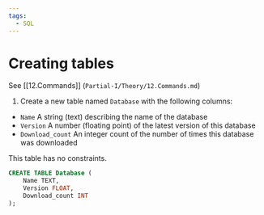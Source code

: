 ```yaml
---
tags:
  - SQL
---
```

# Creating tables
See [[12.Commands]] (`Partial-I/Theory/12.Commands.md`)

1. Create a new table named `Database` with the following columns:  
- `Name` A string (text) describing the name of the database  
- `Version` A number (floating point) of the latest version of this database  
- `Download_count` An integer count of the number of times this database was downloaded  

This table has no constraints.

```SQL
CREATE TABLE Database (
	Name TEXT,
	Version FLOAT,
	Download_count INT
);
```